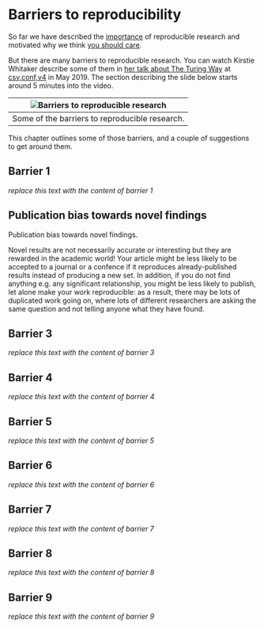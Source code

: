 # Barriers to reproducibility

So far we have described the [importance](../01/importantforscience) of reproducible research and motivated why we think [you should care](../02/whycare).

But there are many barriers to reproducible research.
You can watch Kirstie Whitaker describe some of them in [her talk about The Turing Way](https://youtu.be/wZeoZaIV0VE?t=312) at [csv,conf,v4](https://csvconf.com/2019) in May 2019.
The section describing the slide below starts around 5 minutes into the video.

| ![Barriers to reproducible research](../../figures/reproducibility/barriers.png) |
| -------------------------------------------------------------------------------------------------------- |
|  Some of the barriers to reproducible research. |

This chapter outlines some of those barriers, and a couple of suggestions to get around them.

## Barrier 1

*replace this text with the content of barrier 1*

## Publication bias towards novel findings

Publication bias towards novel findings.

Novel results are not necessarily accurate or interesting but they are rewarded in the academic world! Your article might be less likely to be accepted to a journal or a confence if it reproduces already-published results instead of producing a new set. In addition, if you do not find anything e.g. any significant relationship, you might be less likely to publish, let alone make your work reproducible: as a result, there may be lots of duplicated work going on, where lots of different researchers are asking the same question and not telling anyone what they have found. 

## Barrier 3

*replace this text with the content of barrier 3*

## Barrier 4

*replace this text with the content of barrier 4*

## Barrier 5

*replace this text with the content of barrier 5*

## Barrier 6

*replace this text with the content of barrier 6*

## Barrier 7

*replace this text with the content of barrier 7*

## Barrier 8

*replace this text with the content of barrier 8*

## Barrier 9

*replace this text with the content of barrier 9*
